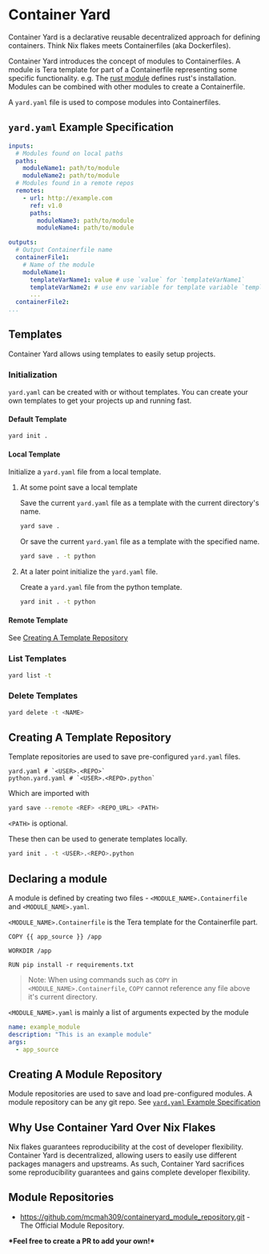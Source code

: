 # Container Yard

Container Yard is a declarative reusable decentralized approach for defining containers. Think Nix flakes meets Containerfiles (aka Dockerfiles).

Container Yard introduces the concept of modules to Containerfiles. 
A module is Tera template for part of a Containerfile representing some specific functionality. e.g. The [rust module](todo) defines rust's installation. Modules can be combined with other modules to create a Containerfile.

A `yard.yaml` file is used to compose modules into Containerfiles.

## `yard.yaml` Example Specification
```yaml
inputs:
  # Modules found on local paths
  paths:
    moduleName1: path/to/module
    moduleName2: path/to/module
  # Modules found in a remote repos
  remotes:
    - url: http://example.com
      ref: v1.0
      paths:
        moduleName3: path/to/module
        moduleName4: path/to/module

outputs:
  # Output Containerfile name
  containerFile1:
    # Name of the module
    moduleName1:
      templateVarName1: value # use `value` for `templateVarName1`
      templateVarName2: # use env variable for template variable `templateVarName2`
      ...
  containerFile2:
...
```

## Templates
Container Yard allows using templates to easily setup projects.

### Initialization
`yard.yaml` can be created with or without templates. You can create your own templates to get your projects up and running fast.

#### Default Template

```bash
yard init .
```

#### Local Template
Initialize a `yard.yaml` file from a local template.

1. At some point save a local template

    Save the current `yard.yaml` file as a template with the current directory's name.
    ```bash
    yard save .
    ```
    Or save the current `yard.yaml` file as a template with the specified name.
    ```bash
    yard save . -t python
    ```

2. At a later point initialize the `yard.yaml` file.

    Create a `yard.yaml` file from the python template.
    ```bash
    yard init . -t python
    ```
#### Remote Template
See [Creating A Template Repository](#creating-a-template-repository)

### List Templates

```bash
yard list -t
```

### Delete Templates

```bash
yard delete -t <NAME>
```

## Creating A Template Repository
Template repositories are used to save pre-configured `yard.yaml` files.
```
yard.yaml # `<USER>.<REPO>`
python.yard.yaml # `<USER>.<REPO>.python`
```
Which are imported with
```bash
yard save --remote <REF> <REPO_URL> <PATH>
```
`<PATH>` is optional.

These then can be used to generate templates locally.
```bash
yard init . -t <USER>.<REPO>.python
```

## Declaring a module

A module is defined by creating two files - `<MODULE_NAME>.Containerfile` and `<MODULE_NAME>.yaml`.

`<MODULE_NAME>.Containerfile` is the Tera template for the Containerfile part.

```Containerfile
COPY {{ app_source }} /app

WORKDIR /app

RUN pip install -r requirements.txt
```

>Note: When using commands such as `COPY` in `<MODULE_NAME>.Containerfile`, `COPY` cannot reference any file above it's current directory.

`<MODULE_NAME>.yaml` is mainly a list of arguments expected by the module
```yaml
name: example_module
description: "This is an example module"
args:
  - app_source
```

## Creating A Module Repository
Module repositories are used to save and load pre-configured modules. A module repository can be any git repo. See [`yard.yaml` Example Specification](#yardyaml-example-specification)

## Why Use Container Yard Over Nix Flakes

Nix flakes guarantees reproducibility at the cost of developer flexibility. Container Yard is decentralized, allowing users to easily use different packages managers and upstreams. As such, Container Yard sacrifices some reproducibility guarantees and gains complete developer flexibility.

## Module Repositories

- <https://github.com/mcmah309/containeryard_module_repository.git> - The Official Module Repository.

**\*Feel free to create a PR to add your own!\***

